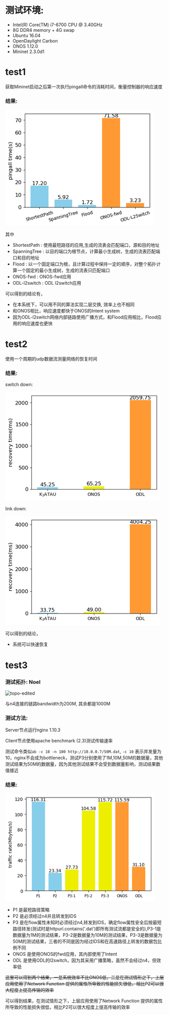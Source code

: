 
# 测试环境:

* Intel(R) Core(TM) i7-6700 CPU @ 3.40GHz
* 8G DDR4 memory + 4G swap
* Ubuntu 16.04
* OpenDaylight Carbon
* ONOS 1.12.0
* Mininet 2.3.0d1


# test1

获取Mininet启动之后第一次执行pingall命令的消耗时间，衡量控制器的响应速度

### 结果:

![result1_1](./plot/figs/test1_Geant2012_40_101.png)

其中

* ShortestPath : 使用最短路径的应用,生成的流表会匹配端口，源和目的地址
* SpanningTree : 以目的端口为根节点，计算最小生成树，生成的流表匹配端口和目的地址
* Flood : 以一个固定端口为根，且计算过程中保持一定的顺序，对整个拓扑计算一个固定的最小生成树，生成的流表只匹配端口
* ONOS-fwd : ONOS-fwd应用
* ODL-l2switch : ODL l2switch应用

可以得到的结论有，

* 在本系统下，可以用不同的算法实现二层交换, 效率上也不相同
* 和ONOS相比，响应速度都快于ONOS的Intent system
* 因为ODL-l2switch网络内部链路使用广播方式，和Flood应用相比，Flood应用的响应速度也更快

# test2

使用一个周期的udp数据流测量网络的恢复时间


### 结果:

switch down:

![result](./plot/figs/test2_1.png)

link down:

![result](./plot/figs/test2_2.png)


可以得到的结论，

* 系统可以快速恢复


# test3



### 测试拓扑: Noel

![topo-edited](./topologyzoo-generator/topo-edited.png)

与n4连接的链路bandwidth为200M, 其余都是1000M



### 测试方法:

Server节点运行nginx 1.10.3

Client节点使用apache benchmark (2.3)测试传输速率

测试命令类似`ab -c 10 -n 100 http://10.0.0.7/50M.dat`, `-c 10` 表示并发量为10，nginx不会成为bottleneck，测试P3分别使用了1M,10M,50M的数据量，其他测试结果为50M的数据量，因为其他测试结果不会受到数据量影响，测试结果数值接近

### 结果:

![result](./plot/figs/test3.png)

* P1 是最短路径策略
* P2 是必须经过n4并且转发到IDS
* P3 是在flow属性未知时必须经过n4,转发到IDS，确定flow属性安全后按最短路径转发(测试时是httpurl.contains('.dat')即所有测试流都是安全的),P3-1是数据量为1M的测试结果，P3-2是数据量为10M的测试结果，P3-3是数据量为50M的测试结果，三者的不同是因为经过IDS和在高速路径上转发的数据包比例不同
* ONOS 是使用ONOS的fwd应用，其内部使用了Intent
* ODL 是使用ODL的l2switch，因为其采用广播策略，虽然不会经过n4，但效率低

~~这里可以得到两个结果，一是系统效率不比ONOS低，二是在测试情形之下，上层应用使用了Network Function 提供的属性所导致的性能损失很低，相比P2可以很大程度上提高传输的效率~~

可以得到结果，在测试情形之下，上层应用使用了Network Function 提供的属性所导致的性能损失很低，相比P2可以很大程度上提高传输的效率

